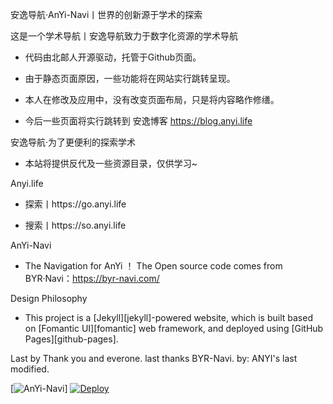 
安逸导航·AnYi-Navi丨世界的创新源于学术的探索

这是一个学术导航丨安逸导航致力于数字化资源的学术导航

- 代码由北邮人开源驱动，托管于Github页面。

- 由于静态页面原因，一些功能将在网站实行跳转呈现。

- 本人在修改及应用中，没有改变页面布局，只是将内容略作修缮。

- 今后一些页面将实行跳转到 安逸博客  https://blog.anyi.life


安逸导航·为了更便利的探索学术
- 本站将提供反代及一些资源目录，仅供学习~


Anyi.life

- 探索丨https://go.anyi.life

- 搜索丨https://so.anyi.life



AnYi-Navi
- The Navigation for AnYi ！ The Open source code comes from BYR·Navi：https://byr-navi.com/

Design Philosophy
- This project is a [Jekyll][jekyll]-powered website, which is built based on [Fomantic UI][fomantic] web framework, and deployed using [GitHub Pages][github-pages].

Last by
     Thank you and everone. last thanks BYR-Navi. 
      by: ANYI's last modified.


[![AnYi-Navi](https://anyi.life/images/logo-dark.svg)]
[![Deploy](https://www.herokucdn.com/deploy/button.svg)](https://heroku.com/deploy)
